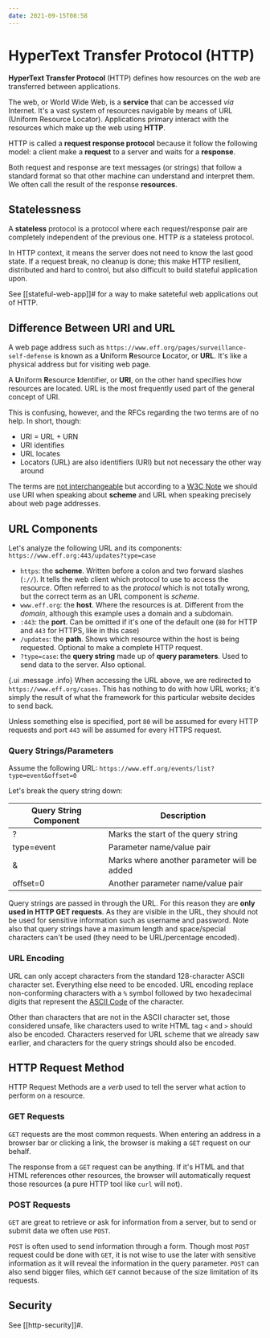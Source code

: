 ```yaml
---
date: 2021-09-15T08:58
---
```


# HyperText Transfer Protocol (HTTP)

**HyperText Transfer Protocol** (HTTP) defines how resources on the _web_
are transferred between applications.

The web, or World Wide Web, is a **service** that can be accessed _via_
Internet. It's a vast system of resources navigable by means of URL
(Uniform Resource Locator). Applications primary interact with the
resources which make up the web using **HTTP**.

HTTP is called a **request response protocol** because it follow the
following model: a client make a **request** to a server and waits for a
**response**.

Both request and response are text messages (or strings) that follow a
standard format so that other machine can understand and interpret them. We
often call the result of the response **resources**.

## Statelessness

A **stateless** protocol is a protocol where each request/response pair are
completely independent of the previous one. HTTP _is_ a stateless protocol.

In HTTP context, it means the server does not need to know the last good
state. If a request break, no cleanup is done; this make HTTP resilient,
distributed and hard to control, but also difficult to build stateful
application upon.

See [[stateful-web-app]]# for a way to make sateteful web applications out
of HTTP.

## Difference Between URI and URL

A web page address such as
`https://www.eff.org/pages/surveillance-self-defense` is known as a
**U**niform **R**esource **L**ocator, or **URL**. It's like a physical
address but for visiting web page.

A **U**niform **R**esource **I**dentifier, or **URI**, on the other hand
specifies how resources are located. URL is the most frequently used part
of the general concept of URI.

This is confusing, however, and the RFCs regarding the two terms are of no
help. In short, though:

- URI = URL + URN
- URI identifies
- URL locates
- Locators (URL) are also identifiers (URI) but not necessary the other way
around

The terms are [not interchangeable](https://stackoverflow.com/a/1984225)
but according to a [W3C
Note](https://www.w3.org/TR/uri-clarification/#contemporary) we should use
URI when speaking about **scheme** and URL when speaking precisely about
web page addresses.

## URL Components

Let's analyze the following URL and its components:
`https://www.eff.org:443/updates?type=case`

- `https`: the **scheme**. Written before a colon and two forward slashes
(`://`). It tells the web client which protocol to use to access the
resource. Often referred to as the _protocol_ which is not totally wrong,
but the correct term as an URL component is _scheme_.
- `www.eff.org`: the **host**. Where the resources is at. Different from
the _domain_, although this example uses a domain and a subdomain.
- `:443`: the **port**. Can be omitted if it's one of the default one (`80`
for HTTP and `443` for HTTPS, like in this case)
- `/updates`: the **path**. Shows which resource within the host is being
requested. Optional to make a complete HTTP request.
- `?type=case`: the **query string** made up of **query parameters**. Used
to send data to the server. Also optional.

{.ui .message .info}
When accessing the URL above, we are redirected to
`https://www.eff.org/cases`. This has nothing to do with how URL works;
it's simply the result of what the framework for this particular website
decides to send back.

Unless something else is specified, port `80` will be assumed for every
HTTP requests and port `443` will be assumed for every HTTPS request.

### Query Strings/Parameters

Assume the following URL:
`https://www.eff.org/events/list?type=event&offset=0`

Let's break the query string down:

<table class="ui celled table">
  <thead>
    <tr>
      <th>Query String Component</th>
      <th>Description</th>
    </tr>
  </thead>
  <tbody>
    <tr>
      <td data-label="Query String Component">?</td>
      <td data-label="Description">Marks the start of the query string</td>
    </tr>
    <tr>
      <td data-label="Query String Component">type=event</td>
      <td data-label="Description">Parameter name/value pair</td>
    </tr>
    <tr>
      <td data-label="Query String Component">&</td>
      <td data-label="Description">Marks where another parameter will be added</td>
    </tr>
    <tr>
      <td data-label="Query String Component">offset=0</td>
      <td data-label="Description">Another parameter name/value pair</td>
    </tr>
  </tbody>
</table>

Query strings are passed in through the URL. For this reason they are
**only used in HTTP GET requests**. As they are visible in the URL, they
should not be used for sensitive information such as username and password.
Note also that query strings have a maximum length and space/special
characters can't be used (they need to be URL/percentage encoded).

### URL Encoding

URL can only accept characters from the standard 128-character ASCII
character set. Everything else need to be encoded. URL encoding replace
non-conforming characters with a `%` symbol followed by two hexadecimal
digits that represent the [ASCII Code](https://www.asciitable.com/) of the
character.

Other than characters that are not in the ASCII character set, those
considered unsafe, like characters used to write HTML tag `<` and `>`
should also be encoded. Characters reserved for URL scheme that we already
saw earlier, and characters for the query strings should also be encoded.

## HTTP Request Method

HTTP Request Methods are a _verb_ used to tell the server what action to
perform on a resource.

### GET Requests

`GET` requests are the most common requests. When entering an address in a
browser bar or clicking a link, the browser is making a `GET` request on
our behalf.

The response from a `GET` request can be anything. If it's HTML and that
HTML references other resources, the browser will automatically request
those resources (a pure HTTP tool like `curl` will not).

### POST Requests

`GET` are great to retrieve or ask for information from a server, but to
send or submit data we often use `POST`.

`POST` is often used to send information through a form. Though most `POST`
request could be done with `GET`, it is not wise to use the later with
sensitive information as it will reveal the information in the query
parameter. `POST` can also send bigger files, which `GET` cannot because of
the size limitation of its requests.

## Security

See [[http-security]]#.
